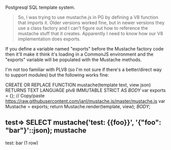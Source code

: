 Postgresql SQL template system.

> So, I was trying to use mustache.js in PG by defining a V8 function that imports it. Older versions worked fine, but in newer versions they use a class factory and I can't figure out how to reference the mustache stuff that it creates. Apparently I need to know how our V8 implementation does exports.

If you define a variable named "exports" before the Mustache factory
code then it'll make it think it's loading in a CommonJS environment
and the "exports" variable will be populated with the Mustache
methods.

I'm not too familiar with PLV8 (so I'm not sure if there's a
better/direct way to support modules) but the following works fine:

CREATE OR REPLACE FUNCTION mustache(template text, view json)
    RETURNS TEXT
    LANGUAGE plv8
    IMMUTABLE
    STRICT
AS $BODY$
var exports = {};
// Copy/paste https://raw.githubusercontent.com/janl/mustache.js/master/mustache.js
var Mustache = exports;
return Mustache.render(template, view);
$BODY$;

test=> SELECT mustache('test: {{foo}}', '{"foo": "bar"}'::json);
 mustache
-----------
 test: bar
(1 row)

